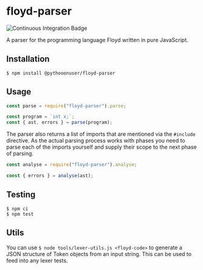 # floyd-parser

![Continuous Integration Badge](https://github.com/pythooonuser/floyd-parser/workflows/Continuous%20Integration/badge.svg)

A parser for the programming language Floyd written in pure JavaScript.

## Installation

`$ npm install @pythooonuser/floyd-parser`

## Usage

```js
const parse = require("floyd-parser").parse;

const program = `int x;`;
const { ast, errors } = parse(program);
```

The parser also returns a list of imports that are mentioned via the `#include` directive. As the actual parsing process works with phases you need to parse each of the imports yourself and supply their scope to the next phase of parsing.

```js
const analyse = require("floyd-parser").analyse;

const { errors } = analyse(ast);
```

## Testing

```
$ npm ci
$ npm test
```

## Utils

You can use `$ node tools/lexer-utils.js <floyd-code>` to generate a JSON structure of Token objects from an input string. This can be used to feed into any lexer tests.
